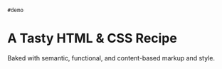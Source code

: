 `#demo`
# A Tasty HTML & CSS Recipe
Baked with semantic, functional, and content-based markup and style.
